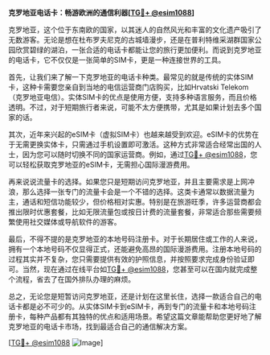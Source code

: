 **克罗地亚电话卡：畅游欧洲的通信利器[[TG💪+ @esim1088](https://t.me/s/esim1088)]**

克罗地亚，这个位于东南欧的国家，以其迷人的自然风光和丰富的文化遗产吸引了无数游客。无论是想在杜布罗夫尼克的古城墙漫步，还是在普利特维采湖群国家公园欣赏碧绿的湖泊，一张合适的电话卡都能让您的旅行更加便利。而说到克罗地亚的电话卡，它不仅仅是一张简单的SIM卡，更是一种连接世界的工具。

首先，让我们来了解一下克罗地亚的电话卡种类。最常见的就是传统的实体SIM卡，这种卡需要您亲自到当地的电信运营商门店购买，比如Hrvatski Telekom（克罗地亚电信）。实体SIM卡的优点是使用方便，支持多种语言服务，而且价格透明。不过，对于短期旅行者来说，可能不太方便携带，尤其是如果计划去多个国家的话。

其次，近年来兴起的eSIM卡（虚拟SIM卡）也越来越受到欢迎。eSIM卡的优势在于无需更换实体卡，只需通过手机设置即可激活。这种方式非常适合经常出国的人士，因为您可以随时切换不同的国家运营商。例如，通过[TG💪+ @esim1088](https://t.me/s/esim1088)，您可以轻松获取克罗地亚的eSIM卡，无需担心国际漫游费用。

再来说说流量卡的选择。如果您只是短期访问克罗地亚，并且主要需求是上网冲浪，那么选择一张专门的流量卡会是一个不错的选择。这类卡通常以数据流量为主，通话和短信功能较少，但价格相对实惠。特别是在旅游旺季，许多运营商都会推出限时优惠套餐，比如无限流量包或按日计费的流量套餐，非常适合那些需要频繁使用社交媒体或导航软件的游客。

最后，不得不提的是克罗地亚的本地号码注册卡。对于长期居住或工作的人来说，拥有一个本地号码不仅显得正式，还能避免高昂的国际漫游费用。注册本地号码的过程其实并不复杂，您只需要提供有效的护照信息，并按照要求完成身份验证即可。当然，现在通过在线平台如[TG💪+ @esim1088](https://t.me/s/esim1088)，您甚至可以在国内就完成整个流程，省去了在国外排队办理的麻烦。

总之，无论您是短暂访问克罗地亚，还是计划在这里长住，选择一款适合自己的电话卡都是必不可少的。从实体SIM卡到eSIM卡，再到专门的流量卡和本地号码注册卡，每种产品都有其独特的优点和适用场景。希望这篇文章能帮助您更好地了解克罗地亚的电话卡市场，找到最适合自己的通信解决方案。

[[TG💪+ @esim1088](https://t.me/s/esim1088) ![Image](https://i.postimg.cc/4NQfJmqS/Snipaste-2025-05-13-00-14-12.png)]